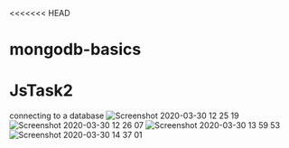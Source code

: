 <<<<<<< HEAD
# mongodb-basics

# JsTask2

 connecting to a database
 ![Screenshot 2020-03-30 12 25 19](https://user-images.githubusercontent.com/58138116/77972423-404dac00-72e9-11ea-8c1c-5726dc9953f0.png)
![Screenshot 2020-03-30 12 26 07](https://user-images.githubusercontent.com/58138116/77972441-5491a900-72e9-11ea-80fb-1c4006e8baec.png)
![Screenshot 2020-03-30 13 59 53](https://user-images.githubusercontent.com/58138116/77972449-5b202080-72e9-11ea-8c77-e447d39752a7.png)
![Screenshot 2020-03-30 14 37 01](https://user-images.githubusercontent.com/58138116/77972463-6410f200-72e9-11ea-9bf1-a1c87e63e0b3.png)

